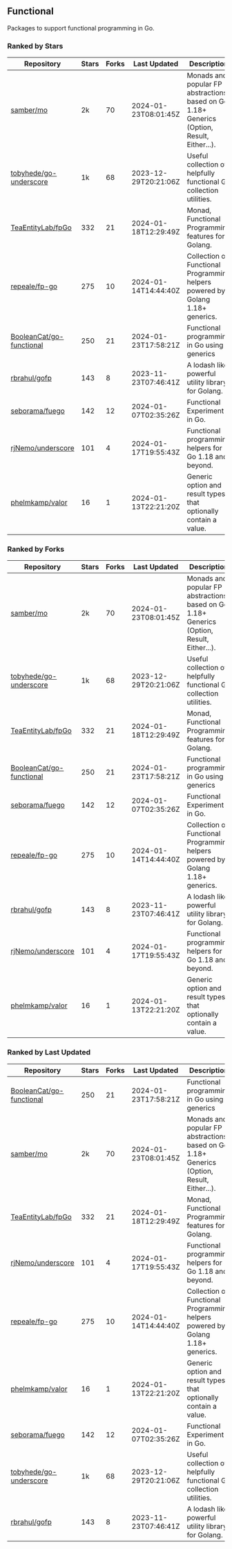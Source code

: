 ## Functional

Packages to support functional programming in Go.

### Ranked by Stars

| Repository | Stars | Forks | Last Updated | Description | 
|------------|-------|-------|--------------|-------------|
| [samber/mo](https://github.com/samber/mo) | 2k | 70 | 2024-01-23T08:01:45Z |  Monads and popular FP abstractions, based on Go 1.18+ Generics (Option, Result, Either...). |
| [tobyhede/go-underscore](https://github.com/tobyhede/go-underscore) | 1k | 68 | 2023-12-29T20:21:06Z |  Useful collection of helpfully functional Go collection utilities. |
| [TeaEntityLab/fpGo](https://github.com/TeaEntityLab/fpGo) | 332 | 21 | 2024-01-18T12:29:49Z |  Monad, Functional Programming features for Golang. |
| [repeale/fp-go](https://github.com/repeale/fp-go) | 275 | 10 | 2024-01-14T14:44:40Z |  Collection of Functional Programming helpers powered by Golang 1.18+ generics. |
| [BooleanCat/go-functional](https://github.com/BooleanCat/go-functional) | 250 | 21 | 2024-01-23T17:58:21Z |  Functional programming in Go using generics |
| [rbrahul/gofp](https://github.com/rbrahul/gofp) | 143 | 8 | 2023-11-23T07:46:41Z |  A lodash like powerful utility library for Golang. |
| [seborama/fuego](https://github.com/seborama/fuego) | 142 | 12 | 2024-01-07T02:35:26Z |  Functional Experiment in Go. |
| [rjNemo/underscore](https://github.com/rjNemo/underscore) | 101 | 4 | 2024-01-17T19:55:43Z |  Functional programming helpers for Go 1.18 and beyond. |
| [phelmkamp/valor](https://github.com/phelmkamp/valor) | 16 | 1 | 2024-01-13T22:21:20Z |  Generic option and result types that optionally contain a value. |

### Ranked by Forks

| Repository | Stars | Forks | Last Updated | Description | 
|------------|-------|-------|--------------|-------------|
| [samber/mo](https://github.com/samber/mo) | 2k | 70 | 2024-01-23T08:01:45Z |  Monads and popular FP abstractions, based on Go 1.18+ Generics (Option, Result, Either...). |
| [tobyhede/go-underscore](https://github.com/tobyhede/go-underscore) | 1k | 68 | 2023-12-29T20:21:06Z |  Useful collection of helpfully functional Go collection utilities. |
| [TeaEntityLab/fpGo](https://github.com/TeaEntityLab/fpGo) | 332 | 21 | 2024-01-18T12:29:49Z |  Monad, Functional Programming features for Golang. |
| [BooleanCat/go-functional](https://github.com/BooleanCat/go-functional) | 250 | 21 | 2024-01-23T17:58:21Z |  Functional programming in Go using generics |
| [seborama/fuego](https://github.com/seborama/fuego) | 142 | 12 | 2024-01-07T02:35:26Z |  Functional Experiment in Go. |
| [repeale/fp-go](https://github.com/repeale/fp-go) | 275 | 10 | 2024-01-14T14:44:40Z |  Collection of Functional Programming helpers powered by Golang 1.18+ generics. |
| [rbrahul/gofp](https://github.com/rbrahul/gofp) | 143 | 8 | 2023-11-23T07:46:41Z |  A lodash like powerful utility library for Golang. |
| [rjNemo/underscore](https://github.com/rjNemo/underscore) | 101 | 4 | 2024-01-17T19:55:43Z |  Functional programming helpers for Go 1.18 and beyond. |
| [phelmkamp/valor](https://github.com/phelmkamp/valor) | 16 | 1 | 2024-01-13T22:21:20Z |  Generic option and result types that optionally contain a value. |

### Ranked by Last Updated

| Repository | Stars | Forks | Last Updated | Description | 
|------------|-------|-------|--------------|-------------|
| [BooleanCat/go-functional](https://github.com/BooleanCat/go-functional) | 250 | 21 | 2024-01-23T17:58:21Z |  Functional programming in Go using generics |
| [samber/mo](https://github.com/samber/mo) | 2k | 70 | 2024-01-23T08:01:45Z |  Monads and popular FP abstractions, based on Go 1.18+ Generics (Option, Result, Either...). |
| [TeaEntityLab/fpGo](https://github.com/TeaEntityLab/fpGo) | 332 | 21 | 2024-01-18T12:29:49Z |  Monad, Functional Programming features for Golang. |
| [rjNemo/underscore](https://github.com/rjNemo/underscore) | 101 | 4 | 2024-01-17T19:55:43Z |  Functional programming helpers for Go 1.18 and beyond. |
| [repeale/fp-go](https://github.com/repeale/fp-go) | 275 | 10 | 2024-01-14T14:44:40Z |  Collection of Functional Programming helpers powered by Golang 1.18+ generics. |
| [phelmkamp/valor](https://github.com/phelmkamp/valor) | 16 | 1 | 2024-01-13T22:21:20Z |  Generic option and result types that optionally contain a value. |
| [seborama/fuego](https://github.com/seborama/fuego) | 142 | 12 | 2024-01-07T02:35:26Z |  Functional Experiment in Go. |
| [tobyhede/go-underscore](https://github.com/tobyhede/go-underscore) | 1k | 68 | 2023-12-29T20:21:06Z |  Useful collection of helpfully functional Go collection utilities. |
| [rbrahul/gofp](https://github.com/rbrahul/gofp) | 143 | 8 | 2023-11-23T07:46:41Z |  A lodash like powerful utility library for Golang. |

